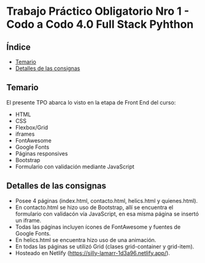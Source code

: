 # Trabajo Práctico Obligatorio Nro 1 - Codo a Codo 4.0 Full Stack Pyhthon

## Índice
* [Temario](#temario)
* [Detalles de las consignas](#detalles-de-las-consignas)

## Temario
El presente TPO abarca lo visto en la etapa de Front End del curso:
* HTML
* CSS
* Flexbox/Grid
* iframes
* FontAwesome
* Google Fonts
* Páginas responsives
* Bootstrap
* Formulario con validación mediante JavaScript

## Detalles de las consignas
* Posee 4 páginas (index.html, contacto.html, helics.html y quienes.html).
* En contacto.html se hizo uso de Bootstrap, allí se encuentra el formulario con validacón vía JavaScript, en esa misma página se insertó un iframe.
* Todas las páginas incluyen ícones de FontAwesome y fuentes de Google Fonts.
* En helics.html se encuentra hizo uso de una animación.
* En todas las páginas se utilizó Grid (clases grid-container y grid-item).
* Hosteado en Netlify (https://silly-lamarr-1d3a96.netlify.app/).
